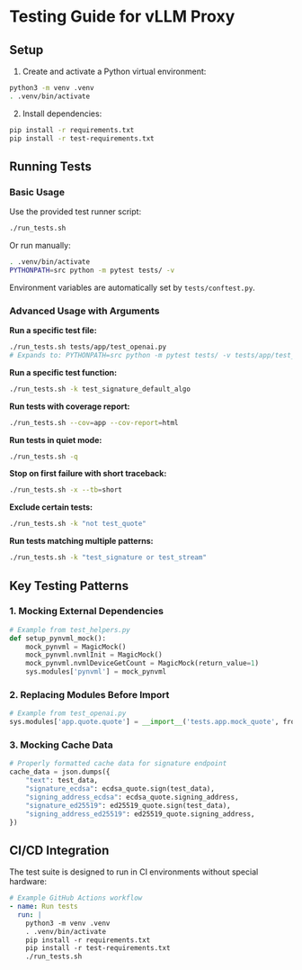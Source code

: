 # Testing Guide for vLLM Proxy

## Setup

1. Create and activate a Python virtual environment:
```bash
python3 -m venv .venv
. .venv/bin/activate
```

2. Install dependencies:
```bash
pip install -r requirements.txt
pip install -r test-requirements.txt
```

## Running Tests

### Basic Usage

Use the provided test runner script:
```bash
./run_tests.sh
```

Or run manually:
```bash
. .venv/bin/activate
PYTHONPATH=src python -m pytest tests/ -v
```

Environment variables are automatically set by `tests/conftest.py`.

### Advanced Usage with Arguments


**Run a specific test file:**
```bash
./run_tests.sh tests/app/test_openai.py
# Expands to: PYTHONPATH=src python -m pytest tests/ -v tests/app/test_openai.py
```

**Run a specific test function:**
```bash
./run_tests.sh -k test_signature_default_algo
```

**Run tests with coverage report:**
```bash
./run_tests.sh --cov=app --cov-report=html
```

**Run tests in quiet mode:**
```bash
./run_tests.sh -q
```

**Stop on first failure with short traceback:**
```bash
./run_tests.sh -x --tb=short
```

**Exclude certain tests:**
```bash
./run_tests.sh -k "not test_quote"
```

**Run tests matching multiple patterns:**
```bash
./run_tests.sh -k "test_signature or test_stream"
```

## Key Testing Patterns

### 1. Mocking External Dependencies
```python
# Example from test_helpers.py
def setup_pynvml_mock():
    mock_pynvml = MagicMock()
    mock_pynvml.nvmlInit = MagicMock()
    mock_pynvml.nvmlDeviceGetCount = MagicMock(return_value=1)
    sys.modules['pynvml'] = mock_pynvml
```

### 2. Replacing Modules Before Import
```python
# Example from test_openai.py
sys.modules['app.quote.quote'] = __import__('tests.app.mock_quote', fromlist=[''])
```

### 3. Mocking Cache Data
```python
# Properly formatted cache data for signature endpoint
cache_data = json.dumps({
    "text": test_data,
    "signature_ecdsa": ecdsa_quote.sign(test_data),
    "signing_address_ecdsa": ecdsa_quote.signing_address,
    "signature_ed25519": ed25519_quote.sign(test_data),
    "signing_address_ed25519": ed25519_quote.signing_address,
})
```

## CI/CD Integration

The test suite is designed to run in CI environments without special hardware:

```yaml
# Example GitHub Actions workflow
- name: Run tests
  run: |
    python3 -m venv .venv
    . .venv/bin/activate
    pip install -r requirements.txt
    pip install -r test-requirements.txt
    ./run_tests.sh
```